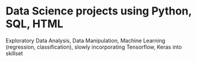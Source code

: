 # Data Science projects using Python, SQL, HTML
Exploratory Data Analysis, Data Manipulation, Machine Learning (regression, classification), slowly incorporating Tensorflow, Keras into skillset
